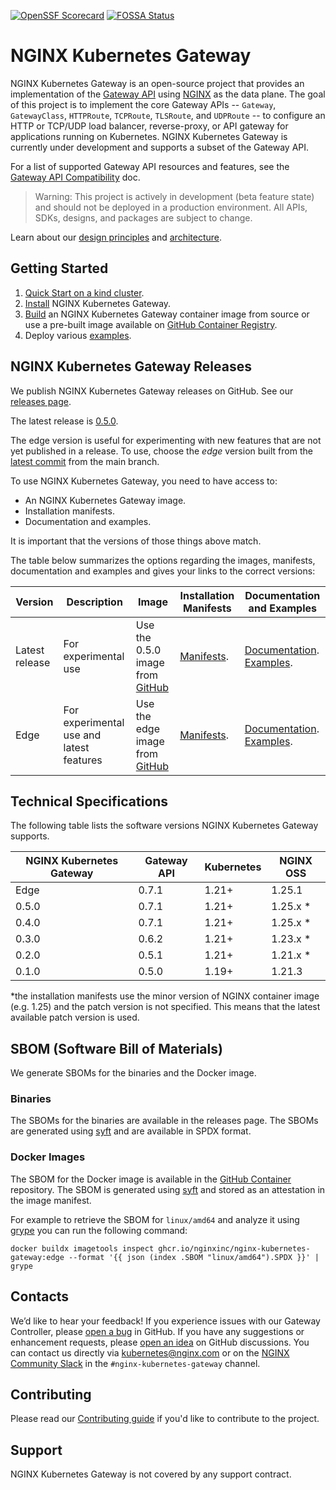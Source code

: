 [![OpenSSF Scorecard](https://api.securityscorecards.dev/projects/github.com/nginxinc/nginx-kubernetes-gateway/badge)](https://api.securityscorecards.dev/projects/github.com/nginxinc/nginx-kubernetes-gateway)
[![FOSSA Status](https://app.fossa.com/api/projects/custom%2B5618%2Fgithub.com%2Fnginxinc%2Fnginx-kubernetes-gateway.svg?type=shield)](https://app.fossa.com/projects/custom%2B5618%2Fgithub.com%2Fnginxinc%2Fnginx-kubernetes-gateway?ref=badge_shield)

# NGINX Kubernetes Gateway

NGINX Kubernetes Gateway is an open-source project that provides an implementation of
the [Gateway API](https://gateway-api.sigs.k8s.io/) using [NGINX](https://nginx.org/) as the data plane. The goal of
this project is to implement the core Gateway APIs -- `Gateway`, `GatewayClass`, `HTTPRoute`, `TCPRoute`, `TLSRoute`,
and `UDPRoute` -- to configure an HTTP or TCP/UDP load balancer, reverse-proxy, or API gateway for applications running
on Kubernetes. NGINX Kubernetes Gateway is currently under development and supports a subset of the Gateway API.

For a list of supported Gateway API resources and features, see
the [Gateway API Compatibility](docs/gateway-api-compatibility.md) doc.

> Warning: This project is actively in development (beta feature state) and should not be deployed in a
> production environment. All APIs, SDKs, designs, and packages are subject to change.

Learn about our [design principles](/docs/developer/design-principles.md) and [architecture](/docs/architecture.md).

## Getting Started

1. [Quick Start on a kind cluster](docs/running-on-kind.md).
2. [Install](docs/installation.md) NGINX Kubernetes Gateway.
3. [Build](docs/building-the-image.md) an NGINX Kubernetes Gateway container image from source or use a pre-built image
   available
   on [GitHub Container Registry](https://github.com/nginxinc/nginx-kubernetes-gateway/pkgs/container/nginx-kubernetes-gateway).
4. Deploy various [examples](examples).

## NGINX Kubernetes Gateway Releases

We publish NGINX Kubernetes Gateway releases on GitHub. See
our [releases page](https://github.com/nginxinc/nginx-kubernetes-gateway/releases).

The latest release is [0.5.0](https://github.com/nginxinc/nginx-kubernetes-gateway/releases/tag/v0.5.0).

The edge version is useful for experimenting with new features that are not yet published in a release. To use, choose
the *edge* version built from the [latest commit](https://github.com/nginxinc/nginx-kubernetes-gateway/commits/main)
from the main branch.

To use NGINX Kubernetes Gateway, you need to have access to:

- An NGINX Kubernetes Gateway image.
- Installation manifests.
- Documentation and examples.

It is important that the versions of those things above match.

The table below summarizes the options regarding the images, manifests, documentation and examples and gives your links
to the correct versions:

| Version        | Description                              | Image                                                                                                                                                                                                                                                                                  | Installation Manifests                                                                | Documentation and Examples                                                                                                                                                     |
|----------------|------------------------------------------|----------------------------------------------------------------------------------------------------------------------------------------------------------------------------------------------------------------------------------------------------------------------------------------|---------------------------------------------------------------------------------------|--------------------------------------------------------------------------------------------------------------------------------------------------------------------------------|
| Latest release | For experimental use                     | Use the 0.5.0 image from [GitHub](https://github.com/nginxinc/nginx-kubernetes-gateway/pkgs/container/nginx-kubernetes-gateway)                                                                                                                                                        | [Manifests](https://github.com/nginxinc/nginx-kubernetes-gateway/tree/v0.5.0/deploy). | [Documentation](https://github.com/nginxinc/nginx-kubernetes-gateway/tree/v0.5.0/docs). [Examples](https://github.com/nginxinc/nginx-kubernetes-gateway/tree/v0.5.0/examples). |
| Edge           | For experimental use and latest features | Use the edge image                                                                                                                                                         from [GitHub](https://github.com/nginxinc/nginx-kubernetes-gateway/pkgs/container/nginx-kubernetes-gateway) | [Manifests](https://github.com/nginxinc/nginx-kubernetes-gateway/tree/main/deploy).   | [Documentation](https://github.com/nginxinc/nginx-kubernetes-gateway/tree/main/docs). [Examples](https://github.com/nginxinc/nginx-kubernetes-gateway/tree/main/examples).     |

## Technical Specifications

The following table lists the software versions NGINX Kubernetes Gateway supports.

| NGINX Kubernetes Gateway | Gateway API | Kubernetes | NGINX OSS |
|--------------------------|-------------|------------|-----------|
| Edge                     | 0.7.1       | 1.21+      | 1.25.1    |
| 0.5.0                    | 0.7.1       | 1.21+      | 1.25.x *  |
| 0.4.0                    | 0.7.1       | 1.21+      | 1.25.x *  |
| 0.3.0                    | 0.6.2       | 1.21+      | 1.23.x *  |
| 0.2.0                    | 0.5.1       | 1.21+      | 1.21.x *  |
| 0.1.0                    | 0.5.0       | 1.19+      | 1.21.3    |

\*the installation manifests use the minor version of NGINX container image (e.g. 1.25) and the patch version is not
specified. This means that the latest available patch version is used.

## SBOM (Software Bill of Materials)

We generate SBOMs for the binaries and the Docker image.

### Binaries

The SBOMs for the binaries are available in the releases page. The SBOMs are generated
using [syft](https://github.com/anchore/syft) and are available in SPDX format.

### Docker Images

The SBOM for the Docker image is available in
the [GitHub Container](https://github.com/nginxinc/nginx-kubernetes-gateway/pkgs/container/nginx-kubernetes-gateway)
repository. The SBOM is generated using [syft](https://github.com/anchore/syft) and stored as an attestation in the
image manifest.

For example to retrieve the SBOM for `linux/amd64` and analyze it using [grype](https://github.com/anchore/grype) you
can run the following command:

```shell
docker buildx imagetools inspect ghcr.io/nginxinc/nginx-kubernetes-gateway:edge --format '{{ json (index .SBOM "linux/amd64").SPDX }}' | grype
```

## Contacts

We’d like to hear your feedback! If you experience issues with our Gateway Controller, please [open a bug][bug] in
GitHub. If you have any suggestions or enhancement requests, please [open an idea][idea] on GitHub discussions. You can
contact us directly via kubernetes@nginx.com or on the [NGINX Community Slack][slack] in
the `#nginx-kubernetes-gateway`
channel.

[bug]:https://github.com/nginxinc/nginx-kubernetes-gateway/issues/new?assignees=&labels=&projects=&template=bug_report.md&title=

[idea]:https://github.com/nginxinc/nginx-kubernetes-gateway/discussions/categories/ideas

[slack]: https://nginxcommunity.slack.com/channels/nginx-kubernetes-gateway

## Contributing

Please read our [Contributing guide](CONTRIBUTING.md) if you'd like to contribute to the project.

## Support

NGINX Kubernetes Gateway is not covered by any support contract.
